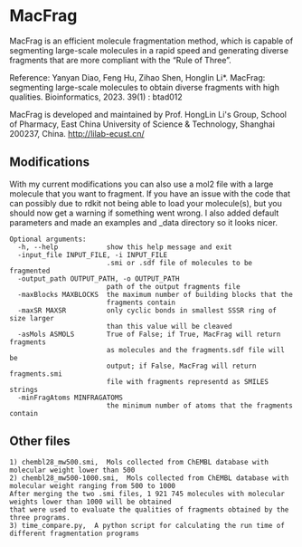 
# MacFrag
MacFrag is an efficient molecule fragmentation method, which is capable of segmenting large-scale molecules in a rapid speed and 
generating diverse fragments that are more compliant with the “Rule of Three”. 

Reference: Yanyan Diao, Feng Hu, Zihao Shen, Honglin Li*. MacFrag: segmenting large-scale molecules to obtain diverse fragments with high qualities. Bioinformatics, 2023. 39(1) : btad012

MacFrag is developed and maintained by Prof. HongLin Li's Group, School of Pharmacy, East China University of Science & Technology, Shanghai 200237, China. 
http://lilab-ecust.cn/

## Modifications

With my current modifications you can also use a mol2 file with a large molecule that you want to fragment. If you have an issue with the code that can possibly due to rdkit not being able to load your molecule(s), but you should now get a warning if something went wrong. I also added default parameters and made an examples and _data directory so it looks nicer.

```
Optional arguments:
  -h, --help            show this help message and exit
  -input_file INPUT_FILE, -i INPUT_FILE
                        .smi or .sdf file of molecules to be fragmented
  -output_path OUTPUT_PATH, -o OUTPUT_PATH
                        path of the output fragments file
  -maxBlocks MAXBLOCKS  the maximum number of building blocks that the
                        fragments contain
  -maxSR MAXSR          only cyclic bonds in smallest SSSR ring of size larger
                        than this value will be cleaved
  -asMols ASMOLS        True of False; if True, MacFrag will return fragments
                        as molecules and the fragments.sdf file will be
                        output; if False, MacFrag will return fragments.smi
                        file with fragments representd as SMILES strings
  -minFragAtoms MINFRAGATOMS
                        the minimum number of atoms that the fragments contain
```                        

## Other files
``` 
1) chembl28_mw500.smi,  Mols collected from ChEMBL database with molecular weight lower than 500
2) chembl28_mw500-1000.smi,  Mols collected from ChEMBL database with molecular weight ranging from 500 to 1000
After merging the two .smi files, 1 921 745 molecules with molecular weights lower than 1000 will be obtained 
that were used to evaluate the qualities of fragments obtained by the three programs. 
3) time_compare.py,  A python script for calculating the run time of different fragmentation programs
``` 
